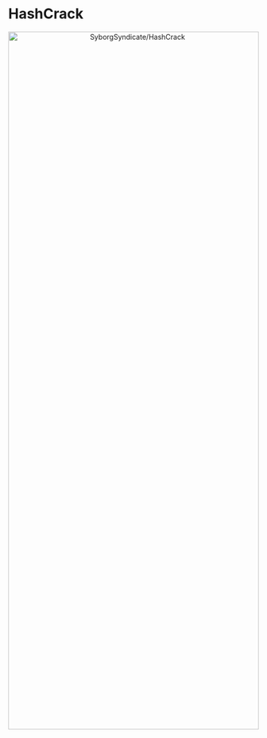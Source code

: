 # HashCrack

<p align="center">
  <a name="top" href="#octocat-hi-there-thanks-for-visiting-">
     <img alt="SyborgSyndicate/HashCrack" height="60%" width="100%" src="Screenshot_2021-04-25-11-58-22-38.jpg"/>
  </a>
</p>
